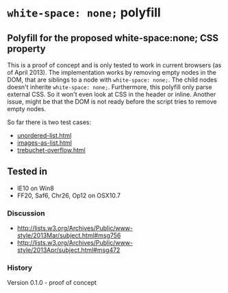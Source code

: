 ``white-space: none;`` polyfill
===============================

## Polyfill for the proposed white-space:none; CSS property

This is a proof of concept and is only tested to work in current browsers (as of April 2013).
The implementation works by removing empty nodes in the DOM, that are siblings to a node with ``white-space: none;``. The child nodes doesn't inherite ``white-space: none;``.
Furthermore, this polyfill only parse external CSS. So it won't even look at CSS in the header or inline.
Another issue, might be that the DOM is not ready before the script tries to remove empty nodes.

So far there is two test cases:
+ [unordered-list.html](http://dotnetcarpenter.github.io/white-space/unordered-list.html)
+ [images-as-list.html](http://dotnetcarpenter.github.io/white-space/images-as-list.html)
+ [trebuchet-overflow.html](http://dotnetcarpenter.github.io/white-space/trebuchet-overflow.html)

## Tested in
+ IE10 on Win8
+ FF20, Saf6, Chr26, Op12 on OSX10.7

### Discussion
+ http://lists.w3.org/Archives/Public/www-style/2013Mar/subject.html#msg756
+ http://lists.w3.org/Archives/Public/www-style/2013Apr/subject.html#msg472

### History
Version 0.1.0 - proof of concept
